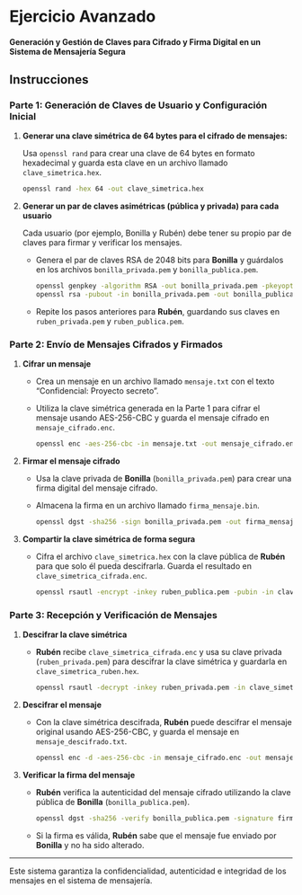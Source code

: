 
# Ejercicio Avanzado

#### Generación y Gestión de Claves para Cifrado y Firma Digital en un Sistema de Mensajería Segura

## Instrucciones

### Parte 1: Generación de Claves de Usuario y Configuración Inicial

1. **Generar una clave simétrica de 64 bytes para el cifrado de mensajes:**

   Usa `openssl rand` para crear una clave de 64 bytes en formato hexadecimal y guarda esta clave en un archivo llamado `clave_simetrica.hex`.

   ```bash
   openssl rand -hex 64 -out clave_simetrica.hex
   ```

2. **Generar un par de claves asimétricas (pública y privada) para cada usuario**

   Cada usuario (por ejemplo, Bonilla y Rubén) debe tener su propio par de claves para firmar y verificar los mensajes.

   - Genera el par de claves RSA de 2048 bits para **Bonilla** y guárdalos en los archivos `bonilla_privada.pem` y `bonilla_publica.pem`.

     ```bash
     openssl genpkey -algorithm RSA -out bonilla_privada.pem -pkeyopt rsa_keygen_bits:2048
     openssl rsa -pubout -in bonilla_privada.pem -out bonilla_publica.pem
     ```

   - Repite los pasos anteriores para **Rubén**, guardando sus claves en `ruben_privada.pem` y `ruben_publica.pem`.

### Parte 2: Envío de Mensajes Cifrados y Firmados

1. **Cifrar un mensaje**

   - Crea un mensaje en un archivo llamado `mensaje.txt` con el texto “Confidencial: Proyecto secreto”.

   - Utiliza la clave simétrica generada en la Parte 1 para cifrar el mensaje usando AES-256-CBC y guarda el mensaje cifrado en `mensaje_cifrado.enc`.

     ```bash
     openssl enc -aes-256-cbc -in mensaje.txt -out mensaje_cifrado.enc -pass file:clave_simetrica.hex
     ```

2. **Firmar el mensaje cifrado**

   - Usa la clave privada de **Bonilla** (`bonilla_privada.pem`) para crear una firma digital del mensaje cifrado.

   - Almacena la firma en un archivo llamado `firma_mensaje.bin`.

     ```bash
     openssl dgst -sha256 -sign bonilla_privada.pem -out firma_mensaje.bin mensaje_cifrado.enc
     ```

3. **Compartir la clave simétrica de forma segura**

   - Cifra el archivo `clave_simetrica.hex` con la clave pública de **Rubén** para que solo él pueda descifrarla. Guarda el resultado en `clave_simetrica_cifrada.enc`.

     ```bash
     openssl rsautl -encrypt -inkey ruben_publica.pem -pubin -in clave_simetrica.hex -out clave_simetrica_cifrada.enc
     ```

### Parte 3: Recepción y Verificación de Mensajes

1. **Descifrar la clave simétrica**

   - **Rubén** recibe `clave_simetrica_cifrada.enc` y usa su clave privada (`ruben_privada.pem`) para descifrar la clave simétrica y guardarla en `clave_simetrica_ruben.hex`.

     ```bash
     openssl rsautl -decrypt -inkey ruben_privada.pem -in clave_simetrica_cifrada.enc -out clave_simetrica_ruben.hex
     ```

2. **Descifrar el mensaje**

   - Con la clave simétrica descifrada, **Rubén** puede descifrar el mensaje original usando AES-256-CBC, y guarda el mensaje en `mensaje_descifrado.txt`.

     ```bash
     openssl enc -d -aes-256-cbc -in mensaje_cifrado.enc -out mensaje_descifrado.txt -pass file:clave_simetrica_ruben.hex
     ```

3. **Verificar la firma del mensaje**

   - **Rubén** verifica la autenticidad del mensaje cifrado utilizando la clave pública de **Bonilla** (`bonilla_publica.pem`).

     ```bash
     openssl dgst -sha256 -verify bonilla_publica.pem -signature firma_mensaje.bin mensaje_cifrado.enc
     ```

   - Si la firma es válida, **Rubén** sabe que el mensaje fue enviado por **Bonilla** y no ha sido alterado. 

--- 

Este sistema garantiza la confidencialidad, autenticidad e integridad de los mensajes en el sistema de mensajería.